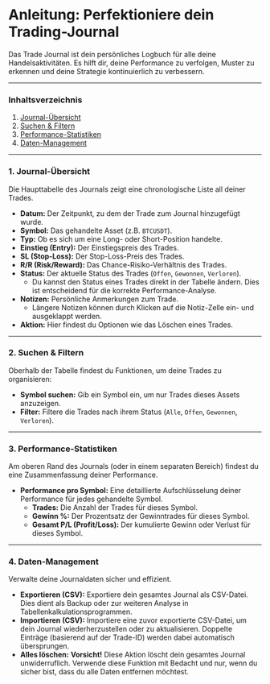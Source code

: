 # Anleitung: Perfektioniere dein Trading-Journal

Das Trade Journal ist dein persönliches Logbuch für alle deine Handelsaktivitäten. Es hilft dir, deine Performance zu verfolgen, Muster zu erkennen und deine Strategie kontinuierlich zu verbessern.

---

### Inhaltsverzeichnis
1. [Journal-Übersicht](#journal-uebersicht)
2. [Suchen & Filtern](#suchen-filtern)
3. [Performance-Statistiken](#performance-statistiken)
4. [Daten-Management](#daten-management)

---

### <a name="journal-uebersicht"></a>1. Journal-Übersicht

Die Haupttabelle des Journals zeigt eine chronologische Liste all deiner Trades.

*   **Datum:** Der Zeitpunkt, zu dem der Trade zum Journal hinzugefügt wurde.
*   **Symbol:** Das gehandelte Asset (z.B. `BTCUSDT`).
*   **Typ:** Ob es sich um eine Long- oder Short-Position handelte.
*   **Einstieg (Entry):** Der Einstiegspreis des Trades.
*   **SL (Stop-Loss):** Der Stop-Loss-Preis des Trades.
*   **R/R (Risk/Reward):** Das Chance-Risiko-Verhältnis des Trades.
*   **Status:** Der aktuelle Status des Trades (`Offen`, `Gewonnen`, `Verloren`).
    *   Du kannst den Status eines Trades direkt in der Tabelle ändern. Dies ist entscheidend für die korrekte Performance-Analyse.
*   **Notizen:** Persönliche Anmerkungen zum Trade.
    *   Längere Notizen können durch Klicken auf die Notiz-Zelle ein- und ausgeklappt werden.
*   **Aktion:** Hier findest du Optionen wie das Löschen eines Trades.

---

### <a name="suchen-filtern"></a>2. Suchen & Filtern

Oberhalb der Tabelle findest du Funktionen, um deine Trades zu organisieren:

*   **Symbol suchen:** Gib ein Symbol ein, um nur Trades dieses Assets anzuzeigen.
*   **Filter:** Filtere die Trades nach ihrem Status (`Alle`, `Offen`, `Gewonnen`, `Verloren`).

---

### <a name="performance-statistiken"></a>3. Performance-Statistiken

Am oberen Rand des Journals (oder in einem separaten Bereich) findest du eine Zusammenfassung deiner Performance.

*   **Performance pro Symbol:** Eine detaillierte Aufschlüsselung deiner Performance für jedes gehandelte Symbol.
    *   **Trades:** Die Anzahl der Trades für dieses Symbol.
    *   **Gewinn %:** Der Prozentsatz der Gewinntrades für dieses Symbol.
    *   **Gesamt P/L (Profit/Loss):** Der kumulierte Gewinn oder Verlust für dieses Symbol.

---

### <a name="daten-management"></a>4. Daten-Management

Verwalte deine Journaldaten sicher und effizient.

*   **Exportieren (CSV):** Exportiere dein gesamtes Journal als CSV-Datei. Dies dient als Backup oder zur weiteren Analyse in Tabellenkalkulationsprogrammen.
*   **Importieren (CSV):** Importiere eine zuvor exportierte CSV-Datei, um dein Journal wiederherzustellen oder zu aktualisieren. Doppelte Einträge (basierend auf der Trade-ID) werden dabei automatisch übersprungen.
*   **Alles löschen:** **Vorsicht!** Diese Aktion löscht dein gesamtes Journal unwiderruflich. Verwende diese Funktion mit Bedacht und nur, wenn du sicher bist, dass du alle Daten entfernen möchtest.
